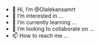- 👋 Hi, I’m @Olalekansamrt
- 👀 I’m interested in ...
- 🌱 I’m currently learning ...
- 💞️ I’m looking to collaborate on ...
- 📫 How to reach me ...

<!---
Olalekansamrt/Olalekansamrt is a ✨ special ✨ repository because its `README.md` (this file) appears on your GitHub profile.
You can click the Preview link to take a look at your changes.
--->
